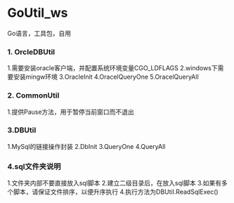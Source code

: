 # GoUtil_ws
Go语言，工具包，自用
### 1. OrcleDBUtil
1.需要安装oracle客户端，并配置系统环境变量CGO_LDFLAGS
2.windows下需要安装mingw环境
3.OracleInit
4.OracelQueryOne
5.OracelQueryAll

### 2. CommonUtil
1.提供Pause方法，用于暂停当前窗口而不退出

### 3.DBUtil
1.MySql的链接操作封装
2.DbInit
3.QueryOne
4.QueryAll

### 4.sql文件夹说明
1.文件夹内部不要直接放入sql脚本
2.建立二级目录后，在放入sql脚本
3.如果有多个脚本，请保证文件排序，以便升序执行
4.执行方法为DBUtil.ReadSqlExec()